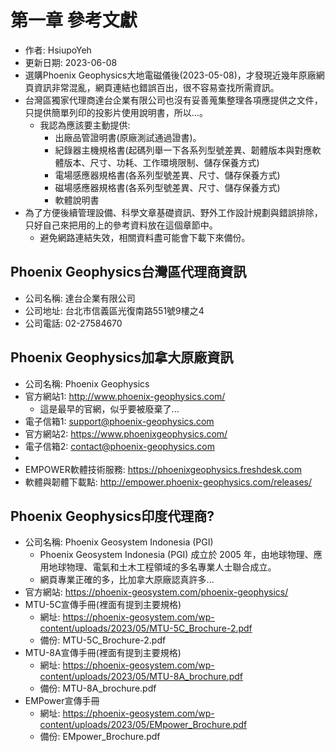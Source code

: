 # 第一章 參考文獻
+ 作者: HsiupoYeh
+ 更新日期: 2023-06-08
+ 選購Phoenix Geophysics大地電磁儀後(2023-05-08)，才發現近幾年原廠網頁資訊非常混亂，網頁連結也錯誤百出，很不容易查找所需資訊。
+ 台灣區獨家代理商達台企業有限公司也沒有妥善蒐集整理各項應提供之文件，只提供簡單列印的投影片使用說明書，所以...。
  + 我認為應該要主動提供:
    + 出廠品管證明書(原廠測試通過證書)。
    + 紀錄器主機規格書(起碼列舉一下各系列型號差異、韌體版本與對應軟體版本、尺寸、功耗、工作環境限制、儲存保養方式)
    + 電場感應器規格書(各系列型號差異、尺寸、儲存保養方式)
    + 磁場感應器規格書(各系列型號差異、尺寸、儲存保養方式)
    + 軟體說明書
+ 為了方便後續管理設備、科學文章基礎資訊、野外工作設計規劃與錯誤排除，只好自己來把用的上的參考資料放在這個章節中。
  + 避免網路連結失效，相關資料盡可能會下載下來備份。


## Phoenix Geophysics台灣區代理商資訊
+ 公司名稱: 達台企業有限公司
+ 公司地址: 台北市信義區光復南路551號9樓之4
+ 公司電話: 02-27584670


## Phoenix Geophysics加拿大原廠資訊
+ 公司名稱: Phoenix Geophysics
+ 官方網站1: http://www.phoenix-geophysics.com/
  + 這是最早的官網，似乎要被廢棄了...
+ 電子信箱1: support@phoenix-geophysics.com
+ 官方網站2: https://www.phoenixgeophysics.com/
+ 電子信箱2: contact@phoenix-geophysics.com
+ 
+ EMPOWER軟體技術服務: https://phoenixgeophysics.freshdesk.com
+ 軟體與韌體下載點: http://empower.phoenix-geophysics.com/releases/

## Phoenix Geophysics印度代理商?
+ 公司名稱: Phoenix Geosystem Indonesia (PGI)
  + Phoenix Geosystem Indonesia (PGI) 成立於 2005 年，由地球物理、應用地球物理、電氣和土木工程領域的多名專業人士聯合成立。
  + 網頁專業正確的多，比加拿大原廠認真許多...
+ 官方網站: https://phoenix-geosystem.com/phoenix-geophysics/ 
+ MTU-5C宣傳手冊(裡面有提到主要規格)
  + 網址: https://phoenix-geosystem.com/wp-content/uploads/2023/05/MTU-5C_Brochure-2.pdf
  + 備份: MTU-5C_Brochure-2.pdf
+ MTU-8A宣傳手冊(裡面有提到主要規格)
  + 網址: https://phoenix-geosystem.com/wp-content/uploads/2023/05/MTU-8A_brochure.pdf 
  + 備份: MTU-8A_brochure.pdf 
+ EMPower宣傳手冊
  + 網址: https://phoenix-geosystem.com/wp-content/uploads/2023/05/EMpower_Brochure.pdf
  + 備份: EMpower_Brochure.pdf
